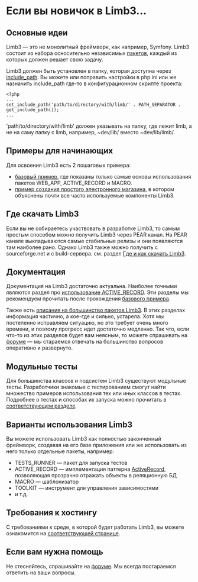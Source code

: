 # Если вы новичок в Limb3...
## Основные идеи
Limb3 — это не монолитный фреймворк, как например, Symfony. Limb3 состоит из набора осносительно независимых [пакетов](./packages_architecture.md), каждый из которых должен решает свою задачу.

Limb3 должен быть установлен в папку, которая доступна через [include_path](http://ru2.php.net/manual/en/ini.core.php#ini.include-path). Вы можете или поправить настройки в php.ini или же назначить include_path где-то в конфигурационном скрипте проекта:

    <?php
    ...
    set_include_path('path/to/directory/with/limb/' . PATH_SEPARATOR . get_include_path());
    ...

'path/to/directory/with/limb' должен указывать на папку, где лежит limb, а не на саму папку с limb, например, ~dev/lib/ вместо ~dev/lib/limb/.

## Примеры для начинающих
Для освоения Limb3 есть 2 пошаговых примера:

* [базовый пример](./codebits.md), где показаны только самые основы использования пакетов WEB_APP, ACTIVE_RECORD и MACRO.
* [пример создания простого электронного магазина](./codebits.md), в котором объяснены почти все часто используемые компоненты Limb3.

## Где скачать Limb3
Если вы не собираетесь участвовать в разработке Limb3, то самым простым способом можно получить Limb3 через PEAR канал. На PEAR канале выкладываются самые стабильные релизы и они появляются там наиболее рано. Однако Limb3 также можно получить с sourceforge.net и с build-сервера. см. раздел [Где и как скачать Limb3](./how_to_download.md).

## Документация
Документация на Limb3 достаточно актуальна. Наиболее точными являются раздел про [использование ACTIVE_RECORD](../../active_record/docs/ru/active_record.md). Эти разделы мы рекомендуем прочитать после прохождения [базового примера](./tutorials/basic.md).

Также есть [описания на большинство пакетов Limb3](./packages.md). В этих разделах информация частично, а кое-где и сильно, устарела. Хотя мы постепенно исправляем ситуацию, но это требует очень много времени, и поэтому прогресс идет достаточно медленно. Так что, если что-то из этих разделов будет вам неясным, то можете спрашивать на [форуме](http://forum.limb-project.com/) — мы стараемся отвечать на большинство вопросов оперативно и развернуто.

## Модульные тесты
Для большинства классов и подсистем Limb3 существуют модульные тесты. Разработчики знакомые с тестированием смогут найти множество примеров использования тех или иных классов в тестах. Подробнее о тестах и способах их запуска можно прочитать в [соответствующем разделе](./how_to_run_tests.md).

## Варианты использования Limb3
Вы можете использовать Limb3 как полностью законченный фреймворк, создавая на его базе приложения или же использовать из него только отдельные пакеты, например:

* TESTS_RUNNER — пакет для запуска тестов
* ACTIVE_RECORD — имплементация паттерна [ActiveRecord](http://en.wikipedia.org/wiki/ActiveRecord), позволяющая прозрачно отражать объекты в реляционную БД
* MACRO — шаблонизатор
* TOOLKIT — инструмент для управления зависимостями
* и т.д.

## Требования к хостингу
С требованиями к среде, в которой будет работать Limb3, вы можете ознакомится на [соответствующей странице](./claim.md).

## Если вам нужна помощь
Не стесняйтесь, спрашивайте на [форуме](http://forum.limb-project.com/). Мы всегда постараемся ответить на ваши вопросы.
